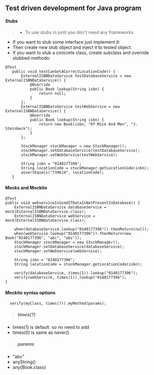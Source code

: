 ## Test driven development for Java program

####  Stubs
> * To use stubs in junit you don't need any frameworks.
* If you want to stub some interface just implement it:
* Then create new stub object and inject it to tested object.
* If you want to stub a concrete class, create subclass and override stubbed methods:

```
@Test
   public void testCanGetACorrectLocationCode() {
       ExternalISBNDataService testDatabaseService = new ExternalISBNDataService() {
           @Override
           public Book lookup(String isbn) {
               return null;
           }
       };
       ExternalISBNDataService testWebService = new ExternalISBNDataService() {
           @Override
           public Book lookup(String isbn) {
               return new Book(isbn, "Of Mice And Men", "J. Steinbeck");
           }
       };

       StockManager stockManager = new StockManager();
       stockManager.setDatabaseService(testDatabaseService);
       stockManager.setWebService(testWebService);

       String isbn = "0140177396";
       String locationCode = stockManager.getLocationCode(isbn);
       assertEquals("7396J4", locationCode);
   }
```

####  Mocks and Mockito

```
@Test
public void webserviceIsUsedIfDataIsNotPresentInDatabase() {
    ExternalISBNDataService databaseService = mock(ExternalISBNDataService.class);
    ExternalISBNDataService webService = mock(ExternalISBNDataService.class);

    when(databaseService.lookup("0140177396")).thenReturn(null);
    when(webService.lookup("0140177396")).thenReturn(new Book("0140177396", "abc", "abs"));
    StockManager stockManager = new StockManager();
    stockManager.setDatabaseService(databaseService);
    stockManager.setWebService(webService);

    String isbn = "0140177396";
    String locationCode = stockManager.getLocationCode(isbn);

    verify(databaseService, times(1)).lookup("0140177396");
    verify(webService, times(1)).lookup("0140177396");
}
```
#### Mockito syntax options

```
  verify(myClass, times(?)).myMethod(params);
```
>  ##### times(?)
* times(1) is default. so no need to add
* times(0) is same as never().

>  ##### params
* "abc"
* anyString()
* any(Book.class)
